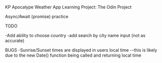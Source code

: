 KP Apocalype Weather App
Learning Project: The Odin Project

Async/Await (promise) practice

TODO

-Add ability to choose country
-add search by city name input (not as accurate)


BUGS
-Sunrise/Sunset times are displayed in users local time
--this is likely due to the new Date() function being called and returning local time